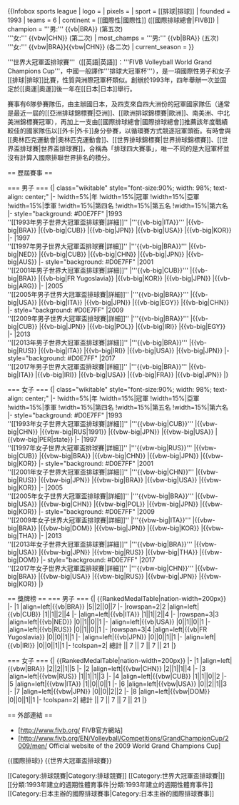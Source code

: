 {{Infobox sports league
| logo        = 
| pixels      = 
| sport       = [[排球|排球]]
| founded     = 1993
| teams       = 6
| continent   = [[國際性|國際性]] ([[國際排球總會|FIVB]])
| champion    = '''男:''' {{vb|BRA}} (第五次) <br /> '''女:''' {{vbw|CHN}} (第二次)
| most_champs = '''男:''' {{vb|BRA}} (五次) <br /> '''女:''' {{vbw|BRA}}{{vbw|CHN}} (各二次)
| current_season = 
}}

'''世界大冠軍盃排球賽'''（[[英語|英語]]：'''FIVB Volleyball World Grand Champions Cup'''，中國一般譯作'''排球大冠軍杯'''），是一項國際性男子和女子[[排球|排球]]比賽，性質與洲際冠軍杯類似。創辦於1993年，四年舉辦一次並固定於[[奧運|奧運]]後一年在[[日本|日本]]舉行。

賽事有6隊參賽隊伍，由主辦國日本，及四支來自四大洲份的冠軍國家隊伍（通常是最近一屆的[[亞洲排球錦標賽|亞洲]]、[[歐洲排球錦標賽|歐洲]]、南美洲、中北美洲錦標賽冠軍），再加上一支由[[國際排球總會|國際排球總會]]推薦該年度戰績較佳的國家隊伍以[[外卡|外卡]]身分參賽，以循環賽方式競逐冠軍頭銜。有時會與[[奧林匹克運動會|奧林匹克運動會]]、[[世界排球錦標賽|世界排球錦標賽]]、[[世界盃排球賽|世界盃排球賽]]，合稱為「排球四大賽事」，唯一不同的是大冠軍杯並沒有計算入國際排聯世界排名的積分。

== 歷屆賽事 ==

=== 男子 ===
{| class="wikitable" style="font-size:90%; width: 98%; text-align: center;"
|- 
!width=5%|年
!width=15%|冠軍
!width=15%|亞軍
!width=15%|季軍
!width=15%|第四名
!width=15%|第五名
!width=15%|第六名
|- style="background: #D0E7FF"
|1993<br />''[[1993年男子世界大冠軍盃排球賽|詳細]]''
|'''{{vb-big|ITA}}'''
|{{vb-big|BRA}}
|{{vb-big|CUB}}
|{{vb-big|JPN}}
|{{vb-big|USA}}
|{{vb-big|KOR}}
|- 
|1997<br />''[[1997年男子世界大冠軍盃排球賽|詳細]]''
|'''{{vb-big|BRA}}'''
|{{vb-big|NED}}
|{{vb-big|CUB}}
|{{vb-big|CHN}}
|{{vb-big|JPN}}
|{{vb-big|AUS}}
|- style="background: #D0E7FF"
|2001<br />''[[2001年男子世界大冠軍盃排球賽|詳細]]''
|'''{{vb-big|CUB}}'''
|{{vb-big|BRA}}
|{{vb-big|FR Yugoslavia}}
|{{vb-big|KOR}}
|{{vb-big|JPN}}
|{{vb-big|ARG}}
|- 
|2005<br />''[[2005年男子世界大冠軍盃排球賽|詳細]]''
|'''{{vb-big|BRA}}'''
|{{vb-big|USA}}
|{{vb-big|ITA}}
|{{vb-big|JPN}}
|{{vb-big|EGY}}
|{{vb-big|CHN}}
|- style="background: #D0E7FF"
|2009<br />''[[2009年男子世界大冠軍盃排球賽|詳細]]''
|'''{{vb-big|BRA}}'''
|{{vb-big|CUB}}
|{{vb-big|JPN}}
|{{vb-big|POL}}
|{{vb-big|IRI}}
|{{vb-big|EGY}}
|- 
|2013<br />''[[2013年男子世界大冠軍盃排球賽|詳細]]''
|'''{{vb-big|BRA}}'''
|{{vb-big|RUS}}
|{{vb-big|ITA}}
|{{vb-big|IRI}}
|{{vb-big|USA}}
|{{vb-big|JPN}}
|- style="background: #D0E7FF"
|2017<br />''[[2017年男子世界大冠軍盃排球賽|詳細]]''
|'''{{vb-big|BRA}}'''
|{{vb-big|ITA}}
|{{vb-big|IRI}}
|{{vb-big|USA}}
|{{vb-big|FRA}}
|{{vb-big|JPN}}
|}

=== 女子 ===
{| class="wikitable" style="font-size:90%; width: 98%; text-align: center;"
|- 
!width=5%|年
!width=15%|冠軍
!width=15%|亞軍
!width=15%|季軍
!width=15%|第四名
!width=15%|第五名
!width=15%|第六名
|- style="background: #D0E7FF"
|1993<br />''[[1993年女子世界大冠軍盃排球賽|詳細]]''
|'''{{vbw-big|CUB}}'''
|{{vbw-big|CHN}}
|{{vbw-big|RUS|1991}}
|{{vbw-big|JPN}}
|{{vbw-big|USA}}
|{{vbw-big|PER|state}}
|- 
|1997<br />''[[1997年女子世界大冠軍盃排球賽|詳細]]''
|'''{{vbw-big|RUS}}'''
|{{vbw-big|CUB}}
|{{vbw-big|BRA}}
|{{vbw-big|CHN}}
|{{vbw-big|JPN}}
|{{vbw-big|KOR}}
|- style="background: #D0E7FF"
|2001<br />''[[2001年女子世界大冠軍盃排球賽|詳細]]''
|'''{{vbw-big|CHN}}'''
|{{vbw-big|RUS}}
|{{vbw-big|JPN}}
|{{vbw-big|BRA}}
|{{vbw-big|USA}}
|{{vbw-big|KOR}}
|- 
|2005<br />''[[2005年女子世界大冠軍盃排球賽|詳細]]''
|'''{{vbw-big|BRA}}'''
|{{vbw-big|USA}}
|{{vbw-big|CHN}}
|{{vbw-big|POL}}
|{{vbw-big|JPN}}
|{{vbw-big|KOR}}
|- style="background: #D0E7FF"
|2009<br />''[[2009年女子世界大冠軍盃排球賽|詳細]]''
|'''{{vbw-big|ITA}}'''
|{{vbw-big|BRA}}
|{{vbw-big|DOM}}
|{{vbw-big|JPN}}
|{{vbw-big|KOR}}
|{{vbw-big|THA}}
|- 
|2013<br />''[[2013年女子世界大冠軍盃排球賽|詳細]]''
|'''{{vbw-big|BRA}}'''
|{{vbw-big|USA}}
|{{vbw-big|JPN}}
|{{vbw-big|RUS}}
|{{vbw-big|THA}}
|{{vbw-big|DOM}}
|- style="background: #D0E7FF"
|2017<br />''[[2017年女子世界大冠軍盃排球賽|詳細]]''
|'''{{vbw-big|CHN}}'''
|{{vbw-big|BRA}}
|{{vbw-big|USA}}
|{{vbw-big|RUS}}
|{{vbw-big|JPN}}
|{{vbw-big|KOR}}
|}

== 獎牌榜 ==
=== 男子 ===
{| {{RankedMedalTable|nation-width=200px}}
|-
|1
|align=left|{{vb|BRA}}
|5||2||0||7 
|-
|rowspan=2|2
|align=left|{{vb|CUB}}
|1||1||2||4
|-
|align=left|{{vb|ITA}}
|1||1||2||4
|-
|rowspan=3|3
|align=left|{{vb|NED}}
|0||1||0||1
|-
|align=left|{{vb|USA}}
|0||1||0||1
|-
|align=left|{{vb|RUS}}
|0||1||0||1
|-
|rowspan=3|4
|align=left|{{vb|FR Yugoslavia}}
|0||0||1||1
|-
|align=left|{{vb|JPN}}
|0||0||1||1
|-
|align=left|{{vb|IRI}}
|0||0||1||1
|-
!colspan=2| 總計 || 7 || 7 || 7 || 21
|}

=== 女子 ===
{| {{RankedMedalTable|nation-width=200px}}
|-
|1
|align=left|{{vbw|BRA}}
|2||2||1||5
|-
|2
|align=left|{{vbw|CHN}}
|2||1||1||4
|-
|3
|align=left|{{vbw|RUS}}
|1||1||1||3
|-
|4
|align=left|{{vbw|CUB}}
|1||1||0||2
|-
|5
|align=left|{{vbw|ITA}}
|1||0||0||1
|-
|6
|align=left|{{vbw|USA}}
|0||2||1||3
|-
|7
|align=left|{{vbw|JPN}}
|0||0||2||2
|-
|8
|align=left|{{vbw|DOM}}
|0||0||1||1
|- 
!colspan=2| 總計 || 7 || 7 || 7 || 21
|}

== 外部連結 ==
* [http://www.fivb.org/ FIVB官方網站]
* [http://www.fivb.org/EN/Volleyball/Competitions/GrandChampionCup/2009/men/ Official website of the 2009 World Grand Champions Cup]


{{國際排球}}
{{世界大冠軍盃排球賽}}

[[Category:排球競賽|Category:排球競賽]]
[[Category:世界大冠軍盃排球賽|]]
[[分類:1993年建立的週期性體育事件|分類:1993年建立的週期性體育事件]]
[[Category:日本主辦的國際排球賽事|Category:日本主辦的國際排球賽事]]